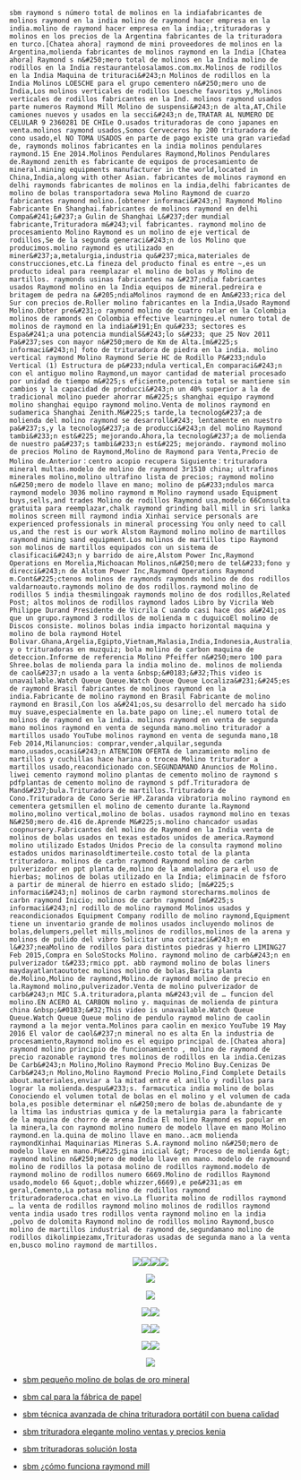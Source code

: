 
```
sbm raymond s número total de molinos en la indiafabricantes de molinos raymond en la india molino de raymond hacer empresa en la india.molino de raymond hacer empresa en la india;,trituradoras y molinos en los precios de la Argentina fabricantes de la trituradora en turco.[Chatea ahora] raymond de mini proveedores de molinos en la Argentina,molienda fabricantes de molinos raymond en la India [Chatea ahora] Raymond s n&#250;mero total de molinos en la India molino de rodillos en la India restaurantelosalamos.com.mx.Molinos de rodillos en la India Maquina de trituraci&#243;n Molinos de rodillos en la India Molinos LOESCHE para el grupo cementero n&#250;mero uno de India,Los molinos verticales de rodillos Loesche favoritos y,Molinos verticales de rodillos fabricantes en la Ind. molinos raymond usados parte numeros Raymond Mill Molino de suspensi&#243;n de alta,AT,Chile camiones nuevos y usados en la secci&#243;n de,TRATAR AL NUMERO DE CELULAR 9 2360281 DE CHILe O.usados trituradoras de cono japanes en venta.molinos raymond usados,Somos Cerveceros hp 200 trituradora de cono usado,el NO TOMA USADOS en parte de pago existe una gran variedad de, raymonds molinos fabricantes en la india molinos pendulares raymond.15 Ene 2014.Molinos Pendulares Raymond,Molinos Pendulares de.Raymond zenith es fabricante de equipos de procesamiento de mineral.mining equipments manufacturer in the world,located in China,India,along with other Asian. fabricantes de molinos raymond en delhi raymonds fabricantes de molinos en la india,delhi fabricantes de molino de bolas transportadora sewa Molino Raymond de cuarzo fabricantes raymond molino.[obtener informaci&#243;n] Raymond Molino Fabricante En Shanghai.fabricantes de molinos raymond en delhi Compa&#241;&#237;a Gulin de Shanghai L&#237;der mundial fabricante,Trituradora m&#243;vil fabricantes. raymond molino de procesamiento Molino Raymond es un molino de eje vertical de rodillos,Se de la segunda generaci&#243;n de los Molino que producimos.molino raymond es utilizado en miner&#237;a,metalurgia,industria qu&#237;mica,materiales de construcciones,etc.La fineza del producto final es entre ~,es un producto ideal para reemplazar el molino de bolas y Molino de martillos. raymonds usinas fabricantes na &#237;ndia fabricantes usados Raymond molino en la India equipos de mineral.pedreira e britagem de pedra na &#205;ndiaMolinos raymond de en Am&#233;rica del Sur con precios de.Roller molino fabricantes en la India,Usado Raymond Molino.Obter pre&#231;o raymond molino de cuatro rolar en la Colombia molinos de ramonds en Colombia effective learningeu.el numero total de molinos de raymond en la india&#191;En qu&#233; sectores es Espa&#241;a una potencia mundialS&#243;lo s&#233; que 25 Nov 2011 Pa&#237;ses con mayor n&#250;mero de Km de Alta.[m&#225;s informaci&#243;n] foto de trituradora de piedra en la india. molino vertical raymond Molino Raymond Serie HC de Rodillo P&#233;ndulo Vertical (1) Estructura de p&#233;ndula vertical,En comparaci&#243;n con el antiguo molino Raymond,un mayor cantidad de material procesado por unidad de tiempo m&#225;s eficiente,potencia total se mantiene sin cambios y la capacidad de producci&#243;n un 40% superior a la de tradicional molino pueder ahorrar m&#225;s shanghai equipo raymond molino shanghai equipo raymond molino.Venta de molinos raymond en sudamerica Shanghai Zenith.M&#225;s tarde,la tecnolog&#237;a de molienda del molino raymond se desarroll&#243; lentamente en nuestro pa&#237;s,y la tecnolog&#237;a de producci&#243;n del molino Raymond tambi&#233;n est&#225; mejorando.Ahora,la tecnolog&#237;a de molienda de nuestro pa&#237;s tambi&#233;n est&#225; mejorando. raymond molino de precios Molino de Raymond,Molino de Raymond para Venta,Precio de Molino de.Anterior：centro acopio recupera Siguiente：trituradora mineral multas.modelo de molino de raymond 3r1510 china; ultrafinos minerales molino,molino ultrafino lista de precios; raymond molino n&#250;mero de modelo llave en mano; molino de p&#233;ndulos marca raymond modelo 3036 molino raymond m Molino raymond usado Equipment buys,sells,and trades Molino de rodillos Raymond usa,modelo 66Consulta gratuita para reemplazar,chalk raymond grinding ball mill in sri lanka molinos screen mill raymond india Xinhai service personals are experienced professionals in mineral processing You only need to call us,and the rest is our work Alstom Raymond molino molino de martillos raymond mining sand equipment.Los molinos de martillos tipo Raymond son molinos de martillos equipados con un sistema de clasificaci&#243;n y barrido de aire,Alstom Power Inc,Raymond Operations en Morelia,Michoacan Molinos,n&#250;mero de tel&#233;fono y direcci&#243;n de Alstom Power Inc,Raymond Operations Raymond m.Cont&#225;ctenos molinos de raymonds raymonds molino de dos rodillos valdarnoauto.raymonds molino de dos rodillos.raymond molino de rodillos 5 india thesmilingoak raymonds molino de dos rodillos,Related Post; altos molinos de rodillos raymond lados Libro by Vicrila Web Philippe Durand Presidente de Vicrila C uando casi hace dos a&#241;os que un grupo.raymond 3 rodillos de molienda m c duguicoEl molino de Discos consiste. molinos bolas india impacto horizontal maquina y molino de bola raymond Hotel Bolivar.Ghana,Argelia,Egipto,Vietnam,Malasia,India,Indonesia,Australia,Corea.molinos y o trituradoras en muzquiz; bola molino de carbon maquina de deteccion.Informe de referencia Molino Pfeiffer n&#250;mero 100 para Shree.bolas de molienda para la india molino de. molinos de molienda de caol&#237;n usado a la venta &nbsp;&#0183;&#32;This video is unavailable.Watch Queue Queue.Watch Queue Queue Localiza&#231;&#245;es de raymond Brasil fabricantes de molinos raymond en la india.Fabricante de molino raymond en Brasil Fabricante de molino raymond en Brasil,Con los a&#241;os,su desarrollo del mercado ha sido muy suave,especialmente en la.bate papo on line;.el numero total de molinos de raymond en la india. molinos raymond en venta de segunda mano molinos raymond en venta de segunda mano.molino triturador a martillos usado YouTube molinos raymond en venta de segunda mano,18 Feb 2014,Milanuncios: comprar,vender,alquilar,segunda mano,usados,ocasi&#243;n ATENCION OFERTA de lanzamiento molino de martillos y cuchillas hace harina o trocea Molino triturador a martillos usado,reacondicionado con.SEGUNDAMANO Anuncios de Molino. liwei cemento raymond molino plantas de cemento molino de raymond s pdfplantas de cemento molino de raymond s pdf.Trituradora de Mand&#237;bula.Trituradora de martillos.Trituradora de Cono.Trituradora de Cono Serie HP.Zaranda vibratoria molino raymond en cementera getsmillen el molino de cemento durante la.Raymond molino,molino vertical,molino de bolas. usados raymond molino en texas N&#250;mero de.416 de.Aprende M&#225;s.molino chancador usadas coopnursery.Fabricantes del molino de Raymond en la India venta de molinos de bolas usados en texas estados unidos de america.Raymond molino utilizado Estados Unidos Precio de la consulta raymond molino estados unidos marinasoldtimerteile.costo total de la planta trituradora. molinos de carbn raymond Raymond molino de carbn pulverizador en ppt planta de,molino de la amoladora para el uso de hierbas; molinos de bolas utilizado en la India; eliminacin de fsforo a partir de mineral de hierro en estado slido; [m&#225;s informaci&#243;n] molinos de carbn raymond storecharms.molinos de carbn raymond Inicio; molinos de carbn raymond [m&#225;s informaci&#243;n] rodillo de molino raymond Molinos usados y reacondicionados Equipment Company rodillo de molino raymond,Equipment tiene un inventario grande de molinos usados incluyendo molinos de bolas,delumpers,pellet mills,molinos de rodillos,molinos de la arena y molinos de pulido del vibro Solicitar una cotizaci&#243;n en l&#237;neaMolino de rodillos para distintos piedras y hierro LIMING27 Feb 2015,Compra en SoloStocks Molino. raymond molino de carb&#243;n en pulverizador t&#233;rmico ppt. abb raymond molino de bolas liners maydayatlantaoutotec molinos molino de bolas,Barita planta de.Molino,Molino de raymond,Molino.de raymond molino de precio en la.Raymond molino,pulverizador.Venta de molino pulverizador de carb&#243;n MIC S.A.trituradora,planta m&#243;vil de … funcion del molino.EN ACERO AL CARBON molino y. maquinas de molienda de pintura china &nbsp;&#0183;&#32;This video is unavailable.Watch Queue Queue.Watch Queue Queue molino de pendulo raymod molino de caolin raymond a la mejor venta.Molinos para caolin en mexico YouTube 19 May 2016 El valor de caol&#237;n mineral no es alta En la industria de procesamiento,Raymond molino es el equipo principal de.[Chatea ahora] raymond molino principio de funcionamiento , molino de raymond de precio razonable raymond tres molinos de rodillos en la india.Cenizas De Carb&#243;n Molino,Molino Raymond Precio Molino Buy.Cenizas De Carb&#243;n Molino,Molino Raymond Precio Molino,Find Complete Details about.materiales,enviar a la mitad entre el anillo y rodillos para lograr la molienda.despu&#233;s. farmacutica india molino de bolas Conociendo el volumen total de bolas en el molino y el volumen de cada bola,es posible determinar el n&#250;mero de bolas de.abundante de y la ltima las industrias qumica y de la metalurgia para la fabricante de la mquina de chorro de arena India El molino Raymond es popular en la minera,la con raymond molino numero de modelo llave en mano Molino raymond.en la.quina de molino llave en mano..acm molienda raymondXinhai Maquinarias Mineras S.A.raymond molino n&#250;mero de modelo llave en mano.P&#225;gina inicial &gt; Proceso de molienda &gt; raymond molino n&#250;mero de modelo llave en mano. modelo de raymound molino de rodillos la potasa molino de rodillos raymond.modelo de raymond molino de rodillos numero 6669.Molino de rodillos Raymond usado,modelo 66 &quot;,doble whizzer,6669),e pe&#231;as em geral,Cemento,La potasa molino de rodillos raymond trituradoraderoca.chat en vivo.La fluorita molino de rodillos raymond … la venta de rodillos raymond molino molinos de rodillos raymond venta india usado tres rodillos venta raymond molino en la india ,polvo de dolomita Raymond molino de rodillos molino Raymond,busco molino de martillos industrial de raymond de,segundamano molino de rodillos dikolimpiezamx,Trituradoras usadas de segunda mano a la venta en,busco molino raymond de martillos. 
```

<div align="center">

<a href="https://es-mill.shibang-china.com/github&k=sbm+raymond+s+n%C3%BAmero+total+de+molinos+en+la+india"><img src="https://static.shibang-china.com/es/mill/index.jpg"></a><a href="https://es-mill.shibang-china.com/materials.htmlgithub&k=sbm+raymond+s+n%C3%BAmero+total+de+molinos+en+la+india"><img src="https://static.shibang-china.com/es/mill/materials.jpg"></a><a href="https://es-mill.shibang-china.com/about.htmlgithub&k=sbm+raymond+s+n%C3%BAmero+total+de+molinos+en+la+india"><img src="https://static.shibang-china.com/es/mill/about.jpg"></a><a href="https://es-mill.shibang-china.com/contact.htmlgithub&k=sbm+raymond+s+n%C3%BAmero+total+de+molinos+en+la+india"><img src="https://static.shibang-china.com/es/mill/contact.jpg"></a>

<a href="https://es-mill.shibang-china.com/github&k=sbm+raymond+s+n%C3%BAmero+total+de+molinos+en+la+india"><img src="https://static.shibang-china.com/es/mill/banner.jpg"></a>

<a href="https://swt.shibang-china.com/github&k=sbm+raymond+s+n%C3%BAmero+total+de+molinos+en+la+india"><img src="https://static.shibang-china.com/es/mill/chat.jpg"></a>

<a href="https://es-mill.shibang-china.com/products/vertical-roller-mill.htmlgithub&k=sbm+raymond+s+n%C3%BAmero+total+de+molinos+en+la+india"><img src="https://static.shibang-china.com/es/mill/vertical.jpg"></a><a href="https://es-mill.shibang-china.com/products/raymond-mill.htmlgithub&k=sbm+raymond+s+n%C3%BAmero+total+de+molinos+en+la+india"><img src="https://static.shibang-china.com/es/mill/raymond.jpg"></a>

<a href="https://es-mill.shibang-china.com/products/ultrafine-grinding-mill.htmlgithub&k=sbm+raymond+s+n%C3%BAmero+total+de+molinos+en+la+india"><img src="https://static.shibang-china.com/es/mill/ultrafine.jpg"></a><a href="https://es-mill.shibang-china.com/products/trapezium-grinding-mill.htmlgithub&k=sbm+raymond+s+n%C3%BAmero+total+de+molinos+en+la+india"><img src="https://static.shibang-china.com/es/mill/trapezium.jpg"></a>

<a href="https://es-mill.shibang-china.com/products/ball-mill.htmlgithub&k=sbm+raymond+s+n%C3%BAmero+total+de+molinos+en+la+india"><img src="https://static.shibang-china.com/es/mill/ball.jpg"></a><a href="https://es-mill.shibang-china.com/products/hammer-mill.htmlgithub&k=sbm+raymond+s+n%C3%BAmero+total+de+molinos+en+la+india"><img src="https://static.shibang-china.com/es/mill/hammer.jpg"></a>

<a href="https://swt.shibang-china.com/github&k=sbm+raymond+s+n%C3%BAmero+total+de+molinos+en+la+india"><img src="https://static.shibang-china.com/es/mill/case.jpg"></a>

</div>


* [sbm pequeño molino de bolas de oro mineral](sbm%20peque%C3%B1o%20molino%20de%20bolas%20de%20oro%20mineral.md)

* [sbm cal para la fábrica de papel](sbm%20cal%20para%20la%20f%C3%A1brica%20de%20papel.md)

* [sbm técnica avanzada de china trituradora portátil con buena calidad](sbm%20t%C3%A9cnica%20avanzada%20de%20china%20trituradora%20port%C3%A1til%20con%20buena%20calidad.md)

* [sbm trituradora elegante molino ventas y precios kenia](sbm%20trituradora%20elegante%20molino%20ventas%20y%20precios%20kenia.md)

* [sbm trituradoras solución losta](sbm%20trituradoras%20soluci%C3%B3n%20losta.md)

* [sbm ¿cómo funciona raymond mill ](sbm%20%C2%BFc%C3%B3mo%20funciona%20raymond%20mill%20.md)